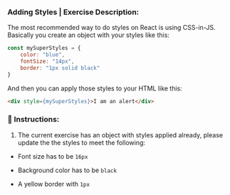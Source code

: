 ### **Adding Styles** | Exercise Description:

The most recommended way to do styles on React is using CSS-in-JS.
Basically you create an object with your styles like this:

```javascript
const mySuperStyles = {
    color: "blue",
    fontSize: "14px",
    border: "1px solid black"
}
```

And then you can apply those styles to your HTML like this:

```html
<div style={mySuperStyles}>I am an alert</div>
```

### 📝 Instructions:
1. The current exercise has an object with styles applied already, please update the the styles to meet the following:

  - Font size has to be `16px`
      
  - Background color has to be `black`
      
  - A yellow border with `1px`
